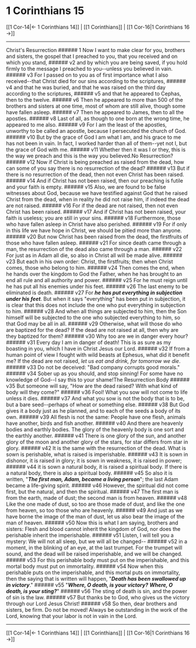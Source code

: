 # 1 Corinthians 15

[[1 Cor-14|← 1 Corinthians 14]] | [[1 Corinthians]] | [[1 Cor-16|1 Corinthians 16 →]]
***

Christ's Resurrection ###### 1 Now I want to make clear for you, brothers and sisters, the gospel that I preached to you, that you received and on which you stand, ###### v2 and by which you are being saved, if you hold firmly to the message I preached to you--unless you believed in vain. ###### v3 For I passed on to you as of first importance what I also received--that Christ died for our sins according to the scriptures, ###### v4 and that he was buried, and that he was raised on the third day according to the scriptures, ###### v5 and that he appeared to Cephas, then to the twelve. ###### v6 Then he appeared to more than 500 of the brothers and sisters at one time, most of whom are still alive, though some have fallen asleep. ###### v7 Then he appeared to James, then to all the apostles. ###### v8 Last of all, as though to one born at the wrong time, he appeared to me also. ###### v9 For I am the least of the apostles, unworthy to be called an apostle, because I persecuted the church of God. ###### v10 But by the grace of God I am what I am, and his grace to me has not been in vain. In fact, I worked harder than all of them--yet not I, but the grace of God with me. ###### v11 Whether then it was I or they, this is the way we preach and this is the way you believed.No Resurrection? ###### v12 Now if Christ is being preached as raised from the dead, how can some of you say there is no resurrection of the dead? ###### v13 But if there is no resurrection of the dead, then not even Christ has been raised. ###### v14 And if Christ has not been raised, then our preaching is futile and your faith is empty. ###### v15 Also, we are found to be false witnesses about God, because we have testified against God that he raised Christ from the dead, when in reality he did not raise him, if indeed the dead are not raised. ###### v16 For if the dead are not raised, then not even Christ has been raised. ###### v17 And if Christ has not been raised, your faith is useless; you are still in your sins. ###### v18 Furthermore, those who have fallen asleep in Christ have also perished. ###### v19 For if only in this life we have hope in Christ, we should be pitied more than anyone. ###### v20 But now Christ has been raised from the dead, the firstfruits of those who have fallen asleep. ###### v21 For since death came through a man, the resurrection of the dead also came through a man. ###### v22 For just as in Adam all die, so also in Christ all will be made alive. ###### v23 But each in his own order: Christ, the firstfruits; then when Christ comes, those who belong to him. ###### v24 Then comes the end, when he hands over the kingdom to God the Father, when he has brought to an end all rule and all authority and power. ###### v25 For he must reign until he has put all his enemies under his feet. ###### v26 The last enemy to be eliminated is death. ###### v27 For **_he has put everything in subjection under his feet_**. But when it says "everything" has been put in subjection, it is clear that this does not include the one who put everything in subjection to him. ###### v28 And when all things are subjected to him, then the Son himself will be subjected to the one who subjected everything to him, so that God may be all in all. ###### v29 Otherwise, what will those do who are baptized for the dead? If the dead are not raised at all, then why are they baptized for them? ###### v30 Why too are we in danger every hour? ###### v31 Every day I am in danger of death! This is as sure as my boasting in you, which I have in Christ Jesus our Lord. ###### v32 If from a human point of view I fought with wild beasts at Ephesus, what did it benefit me? If the dead are not raised, _let us eat and drink, for tomorrow we die_. ###### v33 Do not be deceived: "Bad company corrupts good morals." ###### v34 Sober up as you should, and stop sinning! For some have no knowledge of God--I say this to your shame!The Resurrection Body ###### v35 But someone will say, "How are the dead raised? With what kind of body will they come?" ###### v36 Fool! What you sow will not come to life unless it dies. ###### v37 And what you sow is not the body that is to be, but a bare seed--perhaps of wheat or something else. ###### v38 But God gives it a body just as he planned, and to each of the seeds a body of its own. ###### v39 All flesh is not the same: People have one flesh, animals have another, birds and fish another. ###### v40 And there are heavenly bodies and earthly bodies. The glory of the heavenly body is one sort and the earthly another. ###### v41 There is one glory of the sun, and another glory of the moon and another glory of the stars, for star differs from star in glory. ###### v42 It is the same with the resurrection of the dead. What is sown is perishable, what is raised is imperishable. ###### v43 It is sown in dishonor, it is raised in glory; it is sown in weakness, it is raised in power; ###### v44 it is sown a natural body, it is raised a spiritual body. If there is a natural body, there is also a spiritual body. ###### v45 So also it is written, "**_The first man, Adam, became a living person_**"; the last Adam became a life-giving spirit. ###### v46 However, the spiritual did not come first, but the natural, and then the spiritual. ###### v47 The first man is from the earth, made of dust; the second man is from heaven. ###### v48 Like the one made of dust, so too are those made of dust, and like the one from heaven, so too those who are heavenly. ###### v49 And just as we have borne the image of the man of dust, let us also bear the image of the man of heaven. ###### v50 Now this is what I am saying, brothers and sisters: Flesh and blood cannot inherit the kingdom of God, nor does the perishable inherit the imperishable. ###### v51 Listen, I will tell you a mystery: We will not all sleep, but we will all be changed-- ###### v52 in a moment, in the blinking of an eye, at the last trumpet. For the trumpet will sound, and the dead will be raised imperishable, and we will be changed. ###### v53 For this perishable body must put on the imperishable, and this mortal body must put on immortality. ###### v54 Now when this perishable puts on the imperishable, and this mortal puts on immortality, then the saying that is written will happen, "**_Death has been swallowed up in victory_**." ###### v55 "**_Where, O death, is your victory?_** **_Where, O death, is your sting?_**" ###### v56 The sting of death is sin, and the power of sin is the law. ###### v57 But thanks be to God, who gives us the victory through our Lord Jesus Christ! ###### v58 So then, dear brothers and sisters, be firm. Do not be moved! Always be outstanding in the work of the Lord, knowing that your labor is not in vain in the Lord.

***
[[1 Cor-14|← 1 Corinthians 14]] | [[1 Corinthians]] | [[1 Cor-16|1 Corinthians 16 →]]

